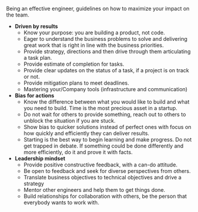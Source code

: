 Being an effective engineer, guidelines on how to maximize your impact on the team.
* **Driven by results**
  * Know your purpose: you are building a product, not code.
  * Eager to understand the business problems to solve and delivering great work that is right in line with the business priorities.
  * Provide strategy, directions and then drive through them articulating a task plan.
  * Provide estimate of completion for tasks.
  * Provide clear updates on the status of a task, if a project is on track or not. 
  * Provide mitigation plans to meet deadlines.
  * Mastering your/Company tools (infrastructure and communication)
* **Bias for actions**
  * Know the difference between what you would like to build and what you need to build. Time is the most precious asset in a startup.
  * Do not wait for others to provide something, reach out to others to unblock the situation if you are stuck. 
  * Show bias to quicker solutions instead of perfect ones with focus on how quickly and efficiently they can deliver results. 
  * Starting is the best way to begin learning and make progress. Do not get trapped in debate. If something could be done differently and more efficiently, do it and prove it with facts. 
* **Leadership mindset**
  * Provide positive constructive feedback, with a can-do attitude.
  * Be open to feedback and seek for diverse perspectives from others.
  * Translate business objectives to technical objectives and drive a strategy
  * Mentor other engineers and help them to get things done.
  * Build relationships for collaboration with others, be the person that everybody wants to work with.
